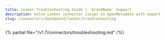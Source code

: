 ```yaml
---
title: Looker Troubleshooting Guide | `brandName` Support
description: Solve Looker connector issues in OpenMetadata with expert troubleshooting guides. Fix authentication, API errors, and data sync problems quickly.
slug: /connectors/dashboard/looker/troubleshooting
---
```


{% partial file="/v1.7/connectors/troubleshooting.md" /%}
